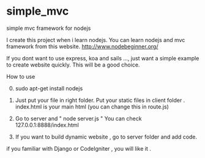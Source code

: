 # simple_mvc
simple mvc framework for nodejs

I create this project when i learn nodejs.
You can learn nodejs and mvc framework from this website.
http://www.nodebeginner.org/

If you dont want to use express, koa and sails ...,
just want a simple example to create website quickly.
This will be a good choice.

How to use

0. sudo apt-get install nodejs

1. Just put your file in right folder.
   Put your static files in client folder .
   index.html is your main html (you can change this in route.js)

2. Go to server and 
   " node server.js " You can check 127.0.0.1:8888/index.html 

3. If you want to build dynamic website , go to server folder and add code.

if you familiar with Django or CodeIgniter , you will like it .

